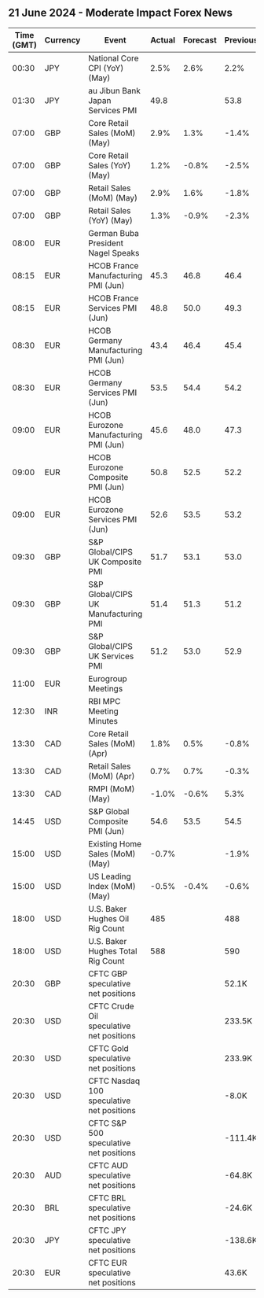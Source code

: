 ## 21 June 2024 - Moderate Impact Forex News

| Time (GMT) | Currency | Event | Actual | Forecast | Previous |
|------|----------|-------|--------|----------|----------|
| 00:30 | JPY | National Core CPI (YoY) (May) | 2.5% | 2.6% | 2.2% |
| 01:30 | JPY | au Jibun Bank Japan Services PMI | 49.8 |  | 53.8 |
| 07:00 | GBP | Core Retail Sales (MoM) (May) | 2.9% | 1.3% | -1.4% |
| 07:00 | GBP | Core Retail Sales (YoY) (May) | 1.2% | -0.8% | -2.5% |
| 07:00 | GBP | Retail Sales (MoM) (May) | 2.9% | 1.6% | -1.8% |
| 07:00 | GBP | Retail Sales (YoY) (May) | 1.3% | -0.9% | -2.3% |
| 08:00 | EUR | German Buba President Nagel Speaks |  |  |  |
| 08:15 | EUR | HCOB France Manufacturing PMI (Jun) | 45.3 | 46.8 | 46.4 |
| 08:15 | EUR | HCOB France Services PMI (Jun) | 48.8 | 50.0 | 49.3 |
| 08:30 | EUR | HCOB Germany Manufacturing PMI (Jun) | 43.4 | 46.4 | 45.4 |
| 08:30 | EUR | HCOB Germany Services PMI (Jun) | 53.5 | 54.4 | 54.2 |
| 09:00 | EUR | HCOB Eurozone Manufacturing PMI (Jun) | 45.6 | 48.0 | 47.3 |
| 09:00 | EUR | HCOB Eurozone Composite PMI (Jun) | 50.8 | 52.5 | 52.2 |
| 09:00 | EUR | HCOB Eurozone Services PMI (Jun) | 52.6 | 53.5 | 53.2 |
| 09:30 | GBP | S&P Global/CIPS UK Composite PMI | 51.7 | 53.1 | 53.0 |
| 09:30 | GBP | S&P Global/CIPS UK Manufacturing PMI | 51.4 | 51.3 | 51.2 |
| 09:30 | GBP | S&P Global/CIPS UK Services PMI | 51.2 | 53.0 | 52.9 |
| 11:00 | EUR | Eurogroup Meetings |  |  |  |
| 12:30 | INR | RBI MPC Meeting Minutes |  |  |  |
| 13:30 | CAD | Core Retail Sales (MoM) (Apr) | 1.8% | 0.5% | -0.8% |
| 13:30 | CAD | Retail Sales (MoM) (Apr) | 0.7% | 0.7% | -0.3% |
| 13:30 | CAD | RMPI (MoM) (May) | -1.0% | -0.6% | 5.3% |
| 14:45 | USD | S&P Global Composite PMI (Jun) | 54.6 | 53.5 | 54.5 |
| 15:00 | USD | Existing Home Sales (MoM) (May) | -0.7% |  | -1.9% |
| 15:00 | USD | US Leading Index (MoM) (May) | -0.5% | -0.4% | -0.6% |
| 18:00 | USD | U.S. Baker Hughes Oil Rig Count | 485 |  | 488 |
| 18:00 | USD | U.S. Baker Hughes Total Rig Count | 588 |  | 590 |
| 20:30 | GBP | CFTC GBP speculative net positions |  |  | 52.1K |
| 20:30 | USD | CFTC Crude Oil speculative net positions |  |  | 233.5K |
| 20:30 | USD | CFTC Gold speculative net positions |  |  | 233.9K |
| 20:30 | USD | CFTC Nasdaq 100 speculative net positions |  |  | -8.0K |
| 20:30 | USD | CFTC S&P 500 speculative net positions |  |  | -111.4K |
| 20:30 | AUD | CFTC AUD speculative net positions |  |  | -64.8K |
| 20:30 | BRL | CFTC BRL speculative net positions |  |  | -24.6K |
| 20:30 | JPY | CFTC JPY speculative net positions |  |  | -138.6K |
| 20:30 | EUR | CFTC EUR speculative net positions |  |  | 43.6K |
